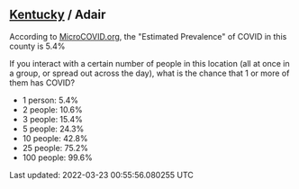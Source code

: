 
## [Kentucky](/united-states/kentucky) / Adair

According to [MicroCOVID.org](http://microcovid.org),
the "Estimated Prevalence" of COVID in this county is 5.4%

If you interact with a certain number of people in this location
(all at once in a group, or spread out across the day), what is the chance that
1 or more of them has COVID?

- 1 person: 5.4%
- 2 people: 10.6%
- 3 people: 15.4%
- 5 people: 24.3%
- 10 people: 42.8%
- 25 people: 75.2%
- 100 people: 99.6%

Last updated: 2022-03-23 00:55:56.080255 UTC
